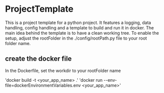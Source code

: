# ProjectTemplate
This is a project template for a python project. It features a logging, data handling, config handling and a template to build and run it in docker. The main idea behind the template is to have a clean working tree.
To enable the setup, adjust the rootFolder in the ./config/rootPath.py file to your root folder name.

## create the docker file
In the Dockerfile, set the workdir to your rootFolder name

'docker build -t <your_app_name> .'
'docker run --env-file=dockerEnvironmentVariables.env <your_app_name>'
